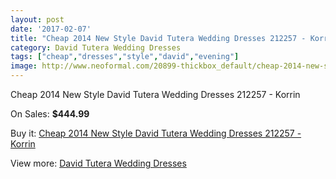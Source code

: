```yaml
---
layout: post
date: '2017-02-07'
title: "Cheap 2014 New Style David Tutera Wedding Dresses 212257 - Korrin"
category: David Tutera Wedding Dresses
tags: ["cheap","dresses","style","david","evening"]
image: http://www.neoformal.com/20899-thickbox_default/cheap-2014-new-style-david-tutera-wedding-dresses-212257-korrin.jpg
---
```

Cheap 2014 New Style David Tutera Wedding Dresses 212257 - Korrin

On Sales: **$444.99**
<a href="https://www.neoformal.com/en/david-tutera-wedding-dresses-2014/6716-cheap-2014-new-style-david-tutera-wedding-dresses-212257-korrin.html"><amp-img layout="responsive" width="600" height="600" src="//www.neoformal.com/20899-thickbox_default/cheap-2014-new-style-david-tutera-wedding-dresses-212257-korrin.jpg" alt="Cheap 2014 New Style David Tutera Wedding Dresses 212257 - Korrin 0" /></a>
<a href="https://www.neoformal.com/en/david-tutera-wedding-dresses-2014/6716-cheap-2014-new-style-david-tutera-wedding-dresses-212257-korrin.html"><amp-img layout="responsive" width="600" height="600" src="//www.neoformal.com/20900-thickbox_default/cheap-2014-new-style-david-tutera-wedding-dresses-212257-korrin.jpg" alt="Cheap 2014 New Style David Tutera Wedding Dresses 212257 - Korrin 1" /></a>

Buy it: [Cheap 2014 New Style David Tutera Wedding Dresses 212257 - Korrin](https://www.neoformal.com/en/david-tutera-wedding-dresses-2014/6716-cheap-2014-new-style-david-tutera-wedding-dresses-212257-korrin.html "Cheap 2014 New Style David Tutera Wedding Dresses 212257 - Korrin")

View more: [David Tutera Wedding Dresses](https://www.neoformal.com/en/97-david-tutera-wedding-dresses-2014 "David Tutera Wedding Dresses")